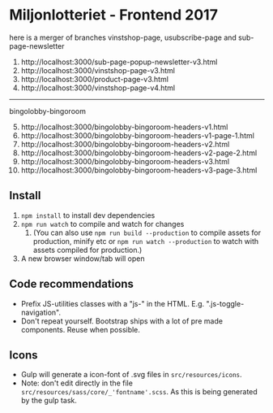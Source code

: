 Miljonlotteriet - Frontend 2017
=================

here is a merger of branches vinstshop-page, usubscribe-page and sub-page-newsletter

1. http://localhost:3000/sub-page-popup-newsletter-v3.html
2. http://localhost:3000/vinstshop-page-v3.html
3. http://localhost:3000/product-page-v3.html
4. http://localhost:3000/vinstshop-page-v4.html

-----
bingolobby-bingoroom

5. http://localhost:3000/bingolobby-bingoroom-headers-v1.html
6. http://localhost:3000/bingolobby-bingoroom-headers-v1-page-1.html
5. http://localhost:3000/bingolobby-bingoroom-headers-v2.html
6. http://localhost:3000/bingolobby-bingoroom-headers-v2-page-2.html
5. http://localhost:3000/bingolobby-bingoroom-headers-v3.html
6. http://localhost:3000/bingolobby-bingoroom-headers-v3-page-3.html



## Install
1. `npm install` to install dev dependencies
2. `npm run watch` to compile and watch for changes
    1. (You can also use `npm run build --production` to compile assets for production, minify etc or `npm run watch --production` to watch with assets compiled for production.)
3. A new browser window/tab will open

## Code recommendations
* Prefix JS-utilities classes with a "js-" in the HTML. E.g. ".js-toggle-navigation".
* Don't repeat yourself. Bootstrap ships with a lot of pre made components. Reuse when possible.

## Icons
* Gulp will generate a icon-font of .svg files in `src/resources/icons`.
* Note: don't edit directly in the file `src/resources/sass/core/_'fontname'.scss`. As this is being generated by the gulp task.